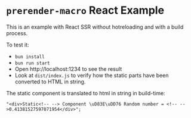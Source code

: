 # `prerender-macro` React Example

This is an example with React SSR without hotreloading and with a build process.

To test it:

- `bun install`
- `bun run start`
- Open http://localhost:1234 to see the result
- Look at `dist/index.js` to verify how the static parts have been converted to HTML in string.

The static component is translated to html in string in build-time:

```tsx
"<div>Static<!-- --> Component \uD83E\uDD76 Random number = <!-- -->0.41381527597071954</div>";
```
